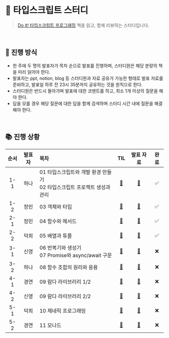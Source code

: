 # 📔 타입스크립트 스터디

> [Do it! 타입스크립트 프로그래밍](http://www.yes24.com/Product/Goods/89328106) 책을 읽고, 함께 리뷰하는 스터디입니다.

<br>

## 📌 진행 방식

- 한 주에 두 명의 발표자가 목차 순으로 발표를 진행하며, 스터디원은 해당 분량의 책을 미리 읽어야 한다.
- 발표자는 ppt, notion, blog 등 스터디원과 자료 공유가 가능한 형태로 발표 자료를 준비하고, 발표일 하루 전 23시 35분까지 공유하는 것을 원칙으로 한다.
- 스터디원은 반드시 돌아가며 발표에 대한 코멘트를 하고, 최소 1개 이상의 질문을 해야 한다.
- 답을 모를 경우 해당 질문에 대한 답을 함께 검색하며 스터디 시간 내에 질문을 해결 해야 한다.

<br>

## 📚 진행 상황

| 순서 | 발표자 | 목차                                                                       |  TIL   |                                 발표 자료                                 | 완료 |
| :--: | :----: | :------------------------------------------------------------------------- | :----: | :-----------------------------------------------------------------------: | :--: |
| 1-1  |  하나  | 01 타입스크립트와 개발 환경 만들기<br>02 타입스크립트 프로젝트 생성과 관리 | [🔖]() |       [🔗](https://github.com/pyeonne/ts-study/blob/main/1-1/01.md)       |  ✅  |
| 1-2  |  정민  | 03 객체와 타입                                                             | [🔖]() |       [🔗](https://www.notion.so/27d05404cf5341b0951e18a5a27ffcc5)        |  ✅  |
| 2-1  |  정민  | 04 함수와 메서드                                                           | [🔖]() |     [🔗](https://kyeon.notion.site/5d93decab79a40a7b1a555fc4b18f732)      |  ✅  |
| 2-2  |  덕희  | 05 배열과 튜플                                                             | [🔖]() | [🔗](https://posdevgrant.notion.site/05-5f7be8416a0e434ca83e828808d2fdbb) |  ✅  |
| 3-1  |  신영  | 06 반복기와 생성기<br>07 Promise와 async/await 구문                        | [🔖]() |                                  [🔗]()                                   |  ❌  |
| 3-2  |  하나  | 08 함수 조합의 원리와 응용                                                 | [🔖]() |                                  [🔗]()                                   |  ❌  |
| 4-1  |  경연  | 09 람다 라이브러리 1/2                                                     | [🔖]() |                                  [🔗]()                                   |  ❌  |
| 4-2  |  신영  | 09 람다 라이브러리 2/2                                                     | [🔖]() |                                  [🔗]()                                   |  ❌  |
| 5-1  |  덕희  | 10 제네릭 프로그래밍                                                       | [🔖]() |                                  [🔗]()                                   |  ❌  |
| 5-2  |  경연  | 11 모나드                                                                  | [🔖]() |                                  [🔗]()                                   |  ❌  |
